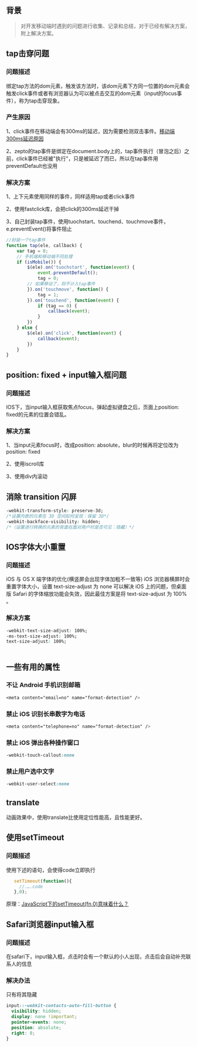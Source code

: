 ## 背景
> 对开发移动端时遇到的问题进行收集、记录和总结，对于已经有解决方案，附上解决方案。

## tap击穿问题 
### 问题描述
绑定tap方法的dom元素，触发该方法时，该dom元素下方同一位置的dom元素会触发click事件或者有浏览器认为可以被点击交互的dom元素（input的focus事件），称为tap击穿现象。
### 产生原因
1、click事件在移动端会有300ms的延迟，因为需要检测双击事件。[移动端300ms延迟原因](https://www.telerik.com/blogs/what-exactly-is.....-the-300ms-click-delay)

2、zepto的tap事件是绑定在document.body上的，tap事件执行（冒泡之后）之前，click事件已经被"执行"，只是被延迟了而已，所以在tap事件用preventDefault也没用 

### 解决方案
1、上下元素使用同样的事件，同样适用tap或者click事件

2、使用fastclick库，会把click的300ms延迟干掉

3、自己封装tap事件，使用tuochstart、touchend、touchmove事件，e.preventEvent()将事件阻止

```javascript
//封装一个tap事件
function tap(ele, callback) {
    var tag = 0;
    // 手机端和移动端不同处理
    if (isMobile()) {
        $(ele).on('tuochstart', function(event) {
            event.preventDefault();
            tag = 0;
        // 如果移动了，则不计入tap事件
        }).on('touchmove', function() {
            tag = 1;
        }).on('touchend', function(event) {
            if (tag == 0) {
                callback(event);
            }
        })
    } else {
        $(ele).on('click', function(event) {
            callback(event);
        })
    }
}

```

## position: fixed + input输入框问题

### 问题描述
IOS下，当input输入框获取焦点focus，弹起虚拟键盘之后，页面上position: fixed的元素的位置会错乱。
### 解决方案
1、当input元素focus时，改成position: absolute，blur的时候再将定位改为 position: fixed

2、使用iscroll库

3、使用div内滚动

## 消除 transition 闪屏

```css
-webkit-transform-style: preserve-3d;
/*设置内嵌的元素在 3D 空间如何呈现：保留 3D*/
-webkit-backface-visibility: hidden;
/*（设置进行转换的元素的背面在面对用户时是否可见：隐藏）*/

```
## IOS字体大小重置

### 问题描述

iOS 与 OS X 端字体的优化(横竖屏会出现字体加粗不一致等) iOS 浏览器横屏时会重置字体大小，设置 text-size-adjust 为 none 可以解决 iOS 上的问题，但桌面版 Safari 的字体缩放功能会失效，因此最佳方案是将 text-size-adjust 为 100% 。

### 解决方案

```css
-webkit-text-size-adjust: 100%;
-ms-text-size-adjust: 100%;
text-size-adjust: 100%;
	
```
## 一些有用的属性
### 不让 Android 手机识别邮箱
```css
<meta content="email=no" name="format-detection" />
```
### 禁止 iOS 识别长串数字为电话
```css
<meta content="telephone=no" name="format-detection" />
```
### 禁止 iOS 弹出各种操作窗口
```css
-webkit-touch-callout:none
```
### 禁止用户选中文字
```css
-webkit-user-select:none
```

## translate
动画效果中，使用translate比使用定位性能高，且性能更好。

## 使用setTimeout

### 问题描述
使用下述的语句，会使得code立即执行

```javascript
   setTimeout(function(){
     //.….code
   },0);

```
原理：[JavaScript下的setTimeout(fn,0)意味着什么？](http://www.cnblogs.com/silin6/p/4333999.html)

## Safari浏览器input输入框
### 问题描述
在safari下，input输入框，点击时会有一个默认的小人出现，点击后会自动补充联系人的信息
### 解决办法
只有将其隐藏

```css
input::-webkit-contacts-auto-fill-button {
  visibility: hidden;
  display: none !important;
  pointer-events: none;
  position: absolute;
  right: 0;
}
```















